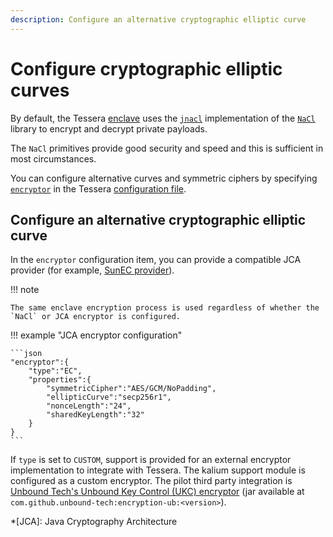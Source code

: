 ```yaml
---
description: Configure an alternative cryptographic elliptic curve
---
```


# Configure cryptographic elliptic curves

By default, the Tessera [enclave](../../Concepts/Privacy-Manager/Enclave.md) uses the
[`jnacl`](https://github.com/neilalexander/jnacl) implementation of the [`NaCl`](https://nacl.cr.yp.to/) library to
encrypt and decrypt private payloads.

The `NaCl` primitives provide good security and speed and this is sufficient in most circumstances.

You can configure alternative curves and symmetric ciphers by specifying
[`encryptor`](../../Reference/SampleConfiguration.md#encryptor) in the Tessera [configuration file](Tessera.md).

## Configure an alternative cryptographic elliptic curve

In the `encryptor` configuration item, you can provide a compatible JCA provider (for example, [SunEC provider]).

!!! note

    The same enclave encryption process is used regardless of whether the `NaCl` or JCA encryptor is configured.

!!! example "JCA encryptor configuration"

    ```json
    "encryptor":{
        "type":"EC",
        "properties":{
            "symmetricCipher":"AES/GCM/NoPadding",
            "ellipticCurve":"secp256r1",
            "nonceLength":"24",
            "sharedKeyLength":"32"
        }
    }
    ```

If `type` is set to `CUSTOM`, support is provided for an external encryptor implementation to integrate with Tessera.
The kalium support module is configured as a custom encryptor.
The pilot third party integration is [Unbound Tech's Unbound Key Control (UKC) encryptor](https://github.com/unbound-tech/unbound-integration/tree/master/tessera)
(jar available at `com.github.unbound-tech:encryption-ub:<version>`).

<!--links-->
[SunEC provider]: https://docs.oracle.com/javase/8/docs/technotes/guides/security/SunProviders.html#SunEC
*[JCA]: Java Cryptography Architecture
